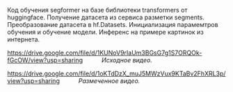 Код обучения segformer на базе библиотеки transformers от huggingface. Получение датасета из сервиса разметки segments. Преобразование датасета в hf.Datasets. Инициализация парамемтров обучения и обучение модели. Инференс на примере картинок из интернета.


https://drive.google.com/file/d/1KUNoV9rIaUm3BGsG7g1S7ORQOk-fGcOW/view?usp=sharing  $~~~~~~~~~$  _Исходное видео._

https://drive.google.com/file/d/1oKTdDzX_muJ5MWzVux9KTaBv2FhXRL3p/view?usp=sharing  $~~~~~~~~~$  _Размеченное видео._
